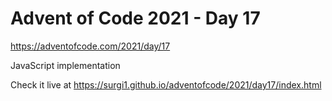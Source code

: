 # Advent of Code 2021 - Day 17

https://adventofcode.com/2021/day/17

JavaScript implementation

Check it live at https://surgi1.github.io/adventofcode/2021/day17/index.html